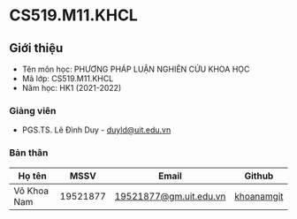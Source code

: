 # CS519.M11.KHCL

## Giới thiệu
* Tên môn học: PHƯƠNG PHÁP LUẬN NGHIÊN CỨU KHOA HỌC
* Mã lớp: CS519.M11.KHCL
* Năm học: HK1 (2021-2022)

### Giảng viên
* PGS.TS. Lê Đình Duy - duyld@uit.edu.vn

### Bản thân

| Họ tên | MSSV | Email | Github |
| --- | --- | --- | --- | 
| Võ Khoa Nam | 19521877 | 19521877@gm.uit.edu.vn | [khoanamgit](https://github.com/khoanamgit) |


